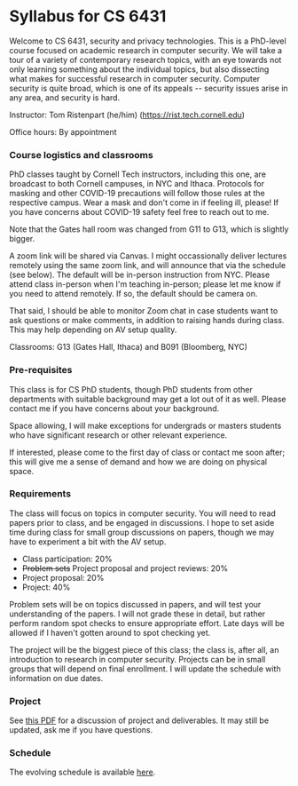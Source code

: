 # Syllabus for CS 6431 

Welcome to CS  6431, security and privacy technologies. This is a PhD-level
course focused on academic research in computer security. We will take a 
tour of a variety of contemporary research topics, with an eye towards not only
learning something about the individual topics, but also dissecting what makes
for successful research in computer security. Computer security is quite
broad,  which is one of its appeals -- security issues arise in any area, and
security is hard. 
 

Instructor: Tom Ristenpart (he/him) (https://rist.tech.cornell.edu)

Office hours: By appointment


### Course logistics and classrooms 

PhD classes taught by Cornell Tech instructors, including this one, are
broadcast to both Cornell campuses, in NYC and Ithaca.  Protocols for masking
and other COVID-19 precautions will follow those rules at the respective campus.
Wear a mask and don't come in if feeling ill, please! If you have concerns about
COVID-19 safety feel free to reach out to me. 

Note that the Gates hall room was changed from G11 to G13, which is slightly
bigger. 

A zoom link will be shared via Canvas. I might occassionally deliver lectures
remotely using the same zoom link, and will announce that via the schedule (see
below). The default will be in-person instruction from NYC. Please attend class
in-person when I'm teaching in-person; please let me know if you need to attend
remotely. If so, the default should be camera on. 

That said, I should be able to monitor Zoom chat in case students want to ask
questions or make comments, in addition to raising hands during class. This may
help depending on AV setup quality. 

Classrooms: G13 (Gates Hall, Ithaca) and B091 (Bloomberg, NYC) 


### Pre-requisites

This class is for CS PhD students, though PhD students from other
departments with suitable background may get a lot out of it as well. Please
contact me if you have concerns about your background. 

Space allowing, I will make exceptions for undergrads or masters students who
have significant research or other relevant experience.  

If interested, please come to the first day of class or contact me soon after; 
this will give me a sense of demand and how we are doing on physical space. 


### Requirements

The class will focus on topics in computer security. You will need to read
papers prior to class, and be engaged in discussions. I hope to set aside time
during class for small group discussions on papers, though we may have to
experiment a bit with the AV setup.  

* Class participation:  20% 
* ~~Problem sets~~ Project proposal and project reviews: 20%
* Project proposal: 20%
* Project: 40%

Problem sets will be on topics discussed in papers, and will test your
understanding of the papers. I will not grade these in detail, but rather
perform random spot checks to ensure appropriate effort. Late days will
be allowed if I haven't gotten around to spot checking yet. 

The project will be the biggest piece of this class; the class is, after all, an
introduction to research in computer security. Projects can be in small groups
that will depend on final enrollment. I will update the schedule with
information on due dates. 


### Project

See [this PDF](https://github.com/tomrist/cs6431-fall2021/blob/main/project.pdf) for a discussion of project and deliverables. It may still be
updated, ask me if you have questions.


### Schedule

The evolving schedule is available [here](https://docs.google.com/spreadsheets/d/1_4J0jLE9qVaiQca2YDqa_FD1-4LPAtcI8COa9IhFuOM/edit?usp=sharing).



